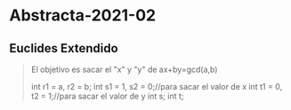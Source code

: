 # Abstracta-2021-02
## Euclides Extendido
> El objetivo es sacar el "x" y "y" de ax+by=gcd(a,b)
> 
> int r1 = a, r2 = b;
  int s1 = 1, s2 = 0;//para sacar el valor de x
  int t1 = 0, t2 = 1;//para sacar el valor de y
  int s;
  int t;
